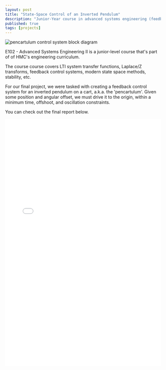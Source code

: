 ```yaml
---
layout: post
title: "State-Space Control of an Inverted Pendulum"
description: "Junior-Year course in advanced systems engineering (feedback control systems)"
published: true
tags: [projects]
---
```


<img src="{% asset 'e102.png' @path %}" alt="pencartulum control system block diagram" style="margin-left: auto; margin-right: auto"/>

E102 - Advanced Systems Engineering II is a junior-level course that's part of of HMC's engineering curriculum.

The course course covers LTI system transfer functions, Laplace/Z transforms, feedback control systems, modern state space methods, stability, etc.

For our final project, we were tasked with creating a feedback control system for an inverted pendulum on a cart, a.k.a. the 'pencartulum'. Given some position and angular offset, we must drive it to the origin, within a minimum time, offshoot, and oscillation constraints.

You can check out the final report below.

<embed src="{{ site.url}}/files/E102FinalReport.pdf" width="100%" height="800"  type="application/pdf">